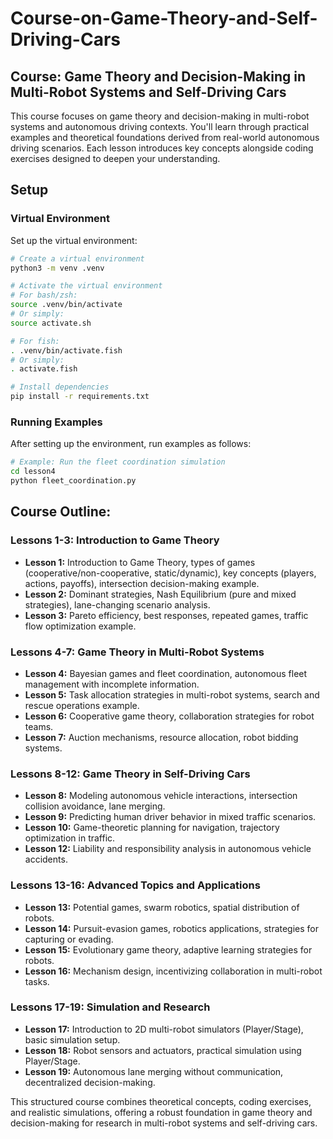 # Course-on-Game-Theory-and-Self-Driving-Cars

## Course: Game Theory and Decision-Making in Multi-Robot Systems and Self-Driving Cars

This course focuses on game theory and decision-making in multi-robot systems and autonomous driving contexts. You'll learn through practical examples and theoretical foundations derived from real-world autonomous driving scenarios. Each lesson introduces key concepts alongside coding exercises designed to deepen your understanding.

## Setup

### Virtual Environment

Set up the virtual environment:

```bash
# Create a virtual environment
python3 -m venv .venv

# Activate the virtual environment
# For bash/zsh:
source .venv/bin/activate
# Or simply:
source activate.sh

# For fish:
. .venv/bin/activate.fish
# Or simply:
. activate.fish

# Install dependencies
pip install -r requirements.txt
```

### Running Examples

After setting up the environment, run examples as follows:

```bash
# Example: Run the fleet coordination simulation
cd lesson4
python fleet_coordination.py
```

## Course Outline:

### Lessons 1-3: Introduction to Game Theory
- **Lesson 1:** Introduction to Game Theory, types of games (cooperative/non-cooperative, static/dynamic), key concepts (players, actions, payoffs), intersection decision-making example.
- **Lesson 2:** Dominant strategies, Nash Equilibrium (pure and mixed strategies), lane-changing scenario analysis.
- **Lesson 3:** Pareto efficiency, best responses, repeated games, traffic flow optimization example.

### Lessons 4-7: Game Theory in Multi-Robot Systems
- **Lesson 4:** Bayesian games and fleet coordination, autonomous fleet management with incomplete information.
- **Lesson 5:** Task allocation strategies in multi-robot systems, search and rescue operations example.
- **Lesson 6:** Cooperative game theory, collaboration strategies for robot teams.
- **Lesson 7:** Auction mechanisms, resource allocation, robot bidding systems.

### Lessons 8-12: Game Theory in Self-Driving Cars
- **Lesson 8:** Modeling autonomous vehicle interactions, intersection collision avoidance, lane merging.
- **Lesson 9:** Predicting human driver behavior in mixed traffic scenarios.
- **Lesson 10:** Game-theoretic planning for navigation, trajectory optimization in traffic.
- **Lesson 12:** Liability and responsibility analysis in autonomous vehicle accidents.

### Lessons 13-16: Advanced Topics and Applications
- **Lesson 13:** Potential games, swarm robotics, spatial distribution of robots.
- **Lesson 14:** Pursuit-evasion games, robotics applications, strategies for capturing or evading.
- **Lesson 15:** Evolutionary game theory, adaptive learning strategies for robots.
- **Lesson 16:** Mechanism design, incentivizing collaboration in multi-robot tasks.

### Lessons 17-19: Simulation and Research
- **Lesson 17:** Introduction to 2D multi-robot simulators (Player/Stage), basic simulation setup.
- **Lesson 18:** Robot sensors and actuators, practical simulation using Player/Stage.
- **Lesson 19:** Autonomous lane merging without communication, decentralized decision-making.

This structured course combines theoretical concepts, coding exercises, and realistic simulations, offering a robust foundation in game theory and decision-making for research in multi-robot systems and self-driving cars.

